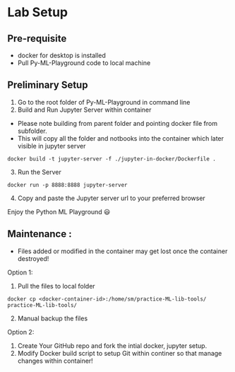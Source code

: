 # Lab Setup
## Pre-requisite 
- docker for desktop is installed
- Pull Py-ML-Playground code to local machine

## Preliminary Setup
1. Go to the root folder of Py-ML-Playground in command line
2. Build and Run Jupyter Server within container 
- Please note building from parent folder and pointing docker file from subfolder.
- This will copy all the folder and notbooks into the container which later visible in jupyter server
```
docker build -t jupyter-server -f ./jupyter-in-docker/Dockerfile .
```
3. Run the Server 
```
docker run -p 8888:8888 jupyter-server 
```
4. Copy and paste the Jupyter server url to your preferred browser

Enjoy the Python ML Playground :smiley:

## Maintenance  :
- Files added or modified in the container may get lost once the container destroyed!

Option 1:
1. Pull the files to local folder
```
docker cp <docker-container-id>:/home/sm/practice-ML-lib-tools/ practice-ML-lib-tools/
```
2. Manual backup the files

Option 2:
1. Create Your GitHub repo and fork the intial docker, jupyter setup.
2. Modify Docker build script to setup Git within continer so that manage changes within container!


